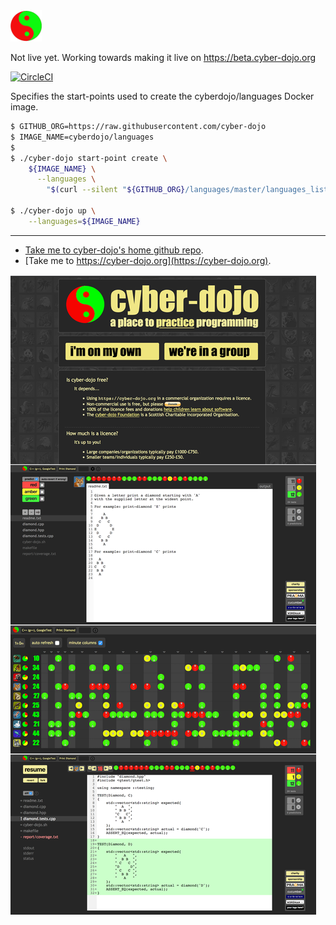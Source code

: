 
<img src="https://raw.githubusercontent.com/cyber-dojo/nginx/master/images/home_page_logo.png" alt="cyber-dojo yin/yang logo" width="50px" height="50px"/>

Not live yet. Working towards making it live on https://beta.cyber-dojo.org

[![CircleCI](https://circleci.com/gh/cyber-dojo/languages.svg?style=svg)](https://circleci.com/gh/cyber-dojo/languages)

Specifies the start-points used to create the cyberdojo/languages Docker image.

```bash
$ GITHUB_ORG=https://raw.githubusercontent.com/cyber-dojo
$ IMAGE_NAME=cyberdojo/languages
$
$ ./cyber-dojo start-point create \
    ${IMAGE_NAME} \
      --languages \
        "$(curl --silent "${GITHUB_ORG}/languages/master/languages_list_all")"

$ ./cyber-dojo up \
    --languages=${IMAGE_NAME}
```

- - - -

* [Take me to cyber-dojo's home github repo](https://github.com/cyber-dojo/cyber-dojo).
* [Take me to https://cyber-dojo.org](https://cyber-dojo.org).

![cyber-dojo.org home page](https://github.com/cyber-dojo/cyber-dojo/blob/master/shared/home_page_snapshot.png)
